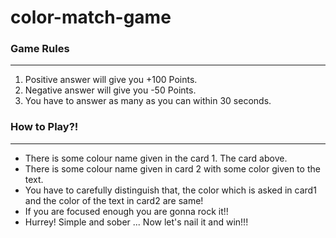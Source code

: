 # color-match-game

### Game Rules
---

1. Positive answer will give you +100 Points.
2. Negative answer will give you -50 Points.
3. You have to answer as many as you can within 30 seconds.

### How to Play?!
---

- There is some colour name given in the card 1. The card above.
- There is some colour name given in card 2 with some color given to the text.
- You have to carefully distinguish that, the color which is asked in card1 and the color of the text in card2 are same!
- If you are focused enough you are gonna rock it!!
- Hurrey! Simple and sober ... Now let's nail it and win!!!
